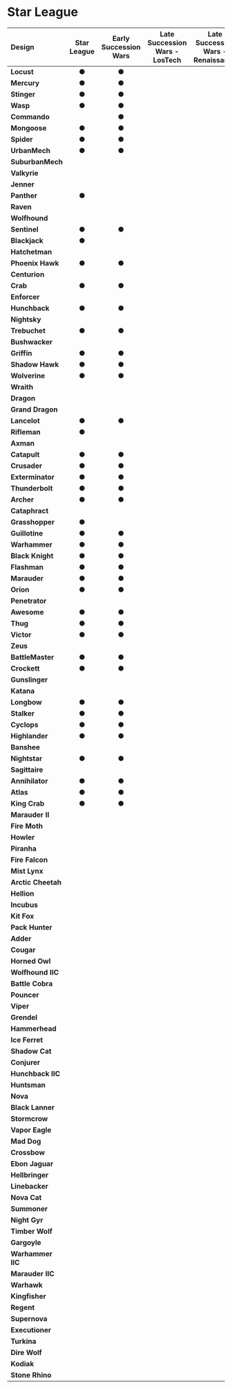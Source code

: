 # Star League

| Design | Star League | Early Succession Wars | Late Succession Wars - LosTech | Late Succession Wars - Renaissance | Clan Invasion | Civil War | Jihad | Early Republic | Late Republic | Dark Ages | ilClan |
| :--- | :---: | :---: | :---: | :---: | :---: | :---: | :---: | :---: | :---: | :---: | :---: |
| **Locust** |  ●  |  ●  |     |     |  ●  |  ●  |     |     |     |     |     |
| **Mercury** |  ●  |  ●  |     |     |     |     |     |     |     |     |     |
| **Stinger** |  ●  |  ●  |     |     |  ●  |  ●  |     |     |     |     |     |
| **Wasp** |  ●  |  ●  |     |     |  ●  |  ●  |     |     |     |     |     |
| **Commando** |     |  ●  |     |     |     |     |     |     |     |     |     |
| **Mongoose** |  ●  |  ●  |     |     |  ●  |     |     |     |     |     |     |
| **Spider** |  ●  |  ●  |     |     |  ●  |  ●  |     |     |     |     |     |
| **UrbanMech** |  ●  |  ●  |     |     |  ●  |  ●  |     |     |     |     |     |
| **SuburbanMech** |     |     |     |     |     |     |     |     |     |     |     |
| **Valkyrie** |     |     |     |     |     |     |     |     |     |     |     |
| **Jenner** |     |     |     |     |  ●  |  ●  |     |     |     |     |     |
| **Panther** |  ●  |     |     |     |     |     |     |     |     |     |     |
| **Raven** |     |     |     |     |     |     |     |     |     |     |     |
| **Wolfhound** |     |     |     |     |     |     |     |     |     |     |     |
| **Sentinel** |  ●  |  ●  |     |     |     |     |     |     |     |     |     |
| **Blackjack** |  ●  |     |     |     |  ●  |  ●  |     |     |     |     |     |
| **Hatchetman** |     |     |     |     |     |     |     |     |     |     |     |
| **Phoenix Hawk** |  ●  |  ●  |     |     |  ●  |  ●  |     |     |     |     |     |
| **Centurion** |     |     |     |     |  ●  |     |     |     |     |     |     |
| **Crab** |  ●  |  ●  |     |     |  ●  |     |     |     |     |     |     |
| **Enforcer** |     |     |     |     |     |     |     |     |     |     |     |
| **Hunchback** |  ●  |  ●  |     |     |  ●  |  ●  |     |     |     |     |     |
| **Nightsky** |     |     |     |     |     |     |     |     |     |     |     |
| **Trebuchet** |  ●  |  ●  |     |     |  ●  |  ●  |     |     |     |     |     |
| **Bushwacker** |     |     |     |     |     |     |     |     |     |     |     |
| **Griffin** |  ●  |  ●  |     |     |  ●  |  ●  |     |     |     |     |     |
| **Shadow Hawk** |  ●  |  ●  |     |     |  ●  |  ●  |     |     |     |     |     |
| **Wolverine** |  ●  |  ●  |     |     |  ●  |  ●  |     |     |     |     |     |
| **Wraith** |     |     |     |     |     |     |     |     |     |     |     |
| **Dragon** |     |     |     |     |     |     |     |     |     |     |     |
| **Grand Dragon** |     |     |     |     |     |     |     |     |     |     |     |
| **Lancelot** |  ●  |  ●  |     |     |     |     |     |     |     |     |     |
| **Rifleman** |  ●  |     |     |     |  ●  |  ●  |     |     |     |     |     |
| **Axman** |     |     |     |     |     |     |     |     |     |     |     |
| **Catapult** |  ●  |  ●  |     |     |  ●  |  ●  |     |     |     |     |     |
| **Crusader** |  ●  |  ●  |     |     |  ●  |  ●  |     |     |     |     |     |
| **Exterminator** |  ●  |  ●  |     |     |     |     |     |     |     |     |     |
| **Thunderbolt** |  ●  |  ●  |     |     |  ●  |  ●  |     |     |     |     |     |
| **Archer** |  ●  |  ●  |     |     |  ●  |  ●  |     |     |     |     |     |
| **Cataphract** |     |     |     |     |     |     |     |     |     |     |     |
| **Grasshopper** |  ●  |     |     |     |  ●  |  ●  |     |     |     |     |     |
| **Guillotine** |  ●  |  ●  |     |     |  ●  |  ●  |     |     |     |     |     |
| **Warhammer** |  ●  |  ●  |     |     |  ●  |  ●  |     |     |     |     |     |
| **Black Knight** |  ●  |  ●  |     |     |     |     |     |     |     |     |     |
| **Flashman** |  ●  |  ●  |     |     |     |     |     |     |     |     |     |
| **Marauder** |  ●  |  ●  |     |     |  ●  |  ●  |     |     |     |     |     |
| **Orion** |  ●  |  ●  |     |     |  ●  |  ●  |     |     |     |     |     |
| **Penetrator** |     |     |     |     |     |     |     |     |     |     |     |
| **Awesome** |  ●  |  ●  |     |     |  ●  |  ●  |     |     |     |     |     |
| **Thug** |  ●  |  ●  |     |     |  ●  |  ●  |     |     |     |     |     |
| **Victor** |  ●  |  ●  |     |     |  ●  |  ●  |     |     |     |     |     |
| **Zeus** |     |     |     |     |  ●  |  ●  |     |     |     |     |     |
| **BattleMaster** |  ●  |  ●  |     |     |  ●  |  ●  |     |     |     |     |     |
| **Crockett** |  ●  |  ●  |     |     |     |     |     |     |     |     |     |
| **Gunslinger** |     |     |     |     |  ●  |  ●  |     |     |     |     |     |
| **Katana** |     |     |     |     |     |     |     |     |     |     |     |
| **Longbow** |  ●  |  ●  |     |     |  ●  |  ●  |     |     |     |     |     |
| **Stalker** |  ●  |  ●  |     |     |  ●  |  ●  |     |     |     |     |     |
| **Cyclops** |  ●  |  ●  |     |     |  ●  |  ●  |     |     |     |     |     |
| **Highlander** |  ●  |  ●  |     |     |     |     |     |     |     |     |     |
| **Banshee** |     |     |     |     |  ●  |  ●  |     |     |     |     |     |
| **Nightstar** |  ●  |  ●  |     |     |     |     |     |     |     |     |     |
| **Sagittaire** |     |     |     |     |     |     |     |     |     |     |     |
| **Annihilator** |  ●  |  ●  |     |     |     |     |     |     |     |     |     |
| **Atlas** |  ●  |  ●  |     |     |  ●  |  ●  |     |     |     |     |     |
| **King Crab** |  ●  |  ●  |     |     |  ●  |  ●  |     |     |     |     |     |
| **Marauder II** |     |     |     |     |     |  ●  |     |     |     |     |     |
| **Fire Moth** |     |     |     |     |     |  ●  |     |     |     |     |     |
| **Howler** |     |     |     |     |     |     |     |     |     |     |     |
| **Piranha** |     |     |     |     |     |     |     |     |     |     |     |
| **Fire Falcon** |     |     |     |     |     |     |     |     |     |     |     |
| **Mist Lynx** |     |     |     |     |     |  ●  |     |     |     |     |     |
| **Arctic Cheetah** |     |     |     |     |     |  ●  |     |     |     |     |     |
| **Hellion** |     |     |     |     |     |     |     |     |     |     |     |
| **Incubus** |     |     |     |     |     |     |     |     |     |     |     |
| **Kit Fox** |     |     |     |     |     |     |     |     |     |     |     |
| **Pack Hunter** |     |     |     |     |     |     |     |     |     |     |     |
| **Adder** |     |     |     |     |     |  ●  |     |     |     |     |     |
| **Cougar** |     |     |     |     |     |     |     |     |     |     |     |
| **Horned Owl** |     |     |     |     |     |     |     |     |     |     |     |
| **Wolfhound IIC** |     |     |     |     |     |     |     |     |     |     |     |
| **Battle Cobra** |     |     |     |     |     |     |     |     |     |     |     |
| **Pouncer** |     |     |     |     |     |     |     |     |     |     |     |
| **Viper** |     |     |     |     |     |  ●  |     |     |     |     |     |
| **Grendel** |     |     |     |     |     |     |     |     |     |     |     |
| **Hammerhead** |     |     |     |     |     |     |     |     |     |     |     |
| **Ice Ferret** |     |     |     |     |     |  ●  |     |     |     |     |     |
| **Shadow Cat** |     |     |     |     |     |     |     |     |     |     |     |
| **Conjurer** |     |     |     |     |     |     |     |     |     |     |     |
| **Hunchback IIC** |     |     |     |     |     |  ●  |     |     |     |     |     |
| **Huntsman** |     |     |     |     |     |     |     |     |     |     |     |
| **Nova** |     |     |     |     |     |  ●  |     |     |     |     |     |
| **Black Lanner** |     |     |     |     |     |     |     |     |     |     |     |
| **Stormcrow** |     |     |     |     |     |     |     |     |     |     |     |
| **Vapor Eagle** |     |     |     |     |     |     |     |     |     |     |     |
| **Mad Dog** |     |     |     |     |     |     |     |     |     |     |     |
| **Crossbow** |     |     |     |     |     |     |     |     |     |     |     |
| **Ebon Jaguar** |     |     |     |     |     |     |     |     |     |     |     |
| **Hellbringer** |     |     |     |     |     |  ●  |     |     |     |     |     |
| **Linebacker** |     |     |     |     |     |     |     |     |     |     |     |
| **Nova Cat** |     |     |     |     |     |     |     |     |     |     |     |
| **Summoner** |     |     |     |     |     |  ●  |     |     |     |     |     |
| **Night Gyr** |     |     |     |     |     |     |     |     |     |     |     |
| **Timber Wolf** |     |     |     |     |     |     |     |     |     |     |     |
| **Gargoyle** |     |     |     |     |     |  ●  |     |     |     |     |     |
| **Warhammer IIC** |     |     |     |     |     |     |     |     |     |     |     |
| **Marauder IIC** |     |     |     |     |     |     |     |     |     |     |     |
| **Warhawk** |     |     |     |     |     |  ●  |     |     |     |     |     |
| **Kingfisher** |     |     |     |     |     |  ●  |     |     |     |     |     |
| **Regent** |     |     |     |     |     |     |     |     |     |     |     |
| **Supernova** |     |     |     |     |     |     |     |     |     |     |     |
| **Executioner** |     |     |     |     |     |  ●  |     |     |     |     |     |
| **Turkina** |     |     |     |     |     |     |     |     |     |     |     |
| **Dire Wolf** |     |     |     |     |     |  ●  |     |     |     |     |     |
| **Kodiak** |     |     |     |     |     |     |     |     |     |     |     |
| **Stone Rhino** |     |     |     |     |     |     |     |     |     |     |     |


